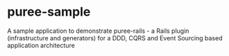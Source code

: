 puree-sample
============

A sample application to demonstrate puree-rails - a Rails plugin (infrastructure and generators) for a DDD, CQRS and Event Sourcing based application architecture
